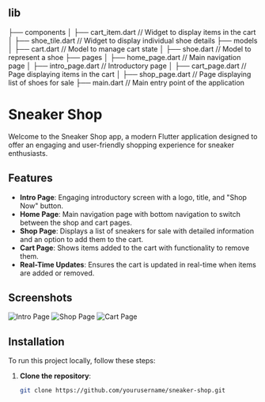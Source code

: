 ## lib
├── components
│   ├── cart_item.dart        // Widget to display items in the cart
│   ├── shoe_tile.dart        // Widget to display individual shoe details
├── models
│   ├── cart.dart             // Model to manage cart state
│   ├── shoe.dart             // Model to represent a shoe
├── pages
│   ├── home_page.dart        // Main navigation page
│   ├── intro_page.dart       // Introductory page
│   ├── cart_page.dart        // Page displaying items in the cart
│   ├── shop_page.dart        // Page displaying list of shoes for sale
├── main.dart                 // Main entry point of the application

# Sneaker Shop

Welcome to the Sneaker Shop app, a modern Flutter application designed to offer an engaging and user-friendly shopping experience for sneaker enthusiasts. 

## Features

- **Intro Page**: Engaging introductory screen with a logo, title, and "Shop Now" button.
- **Home Page**: Main navigation page with bottom navigation to switch between the shop and cart pages.
- **Shop Page**: Displays a list of sneakers for sale with detailed information and an option to add them to the cart.
- **Cart Page**: Shows items added to the cart with functionality to remove them.
- **Real-Time Updates**: Ensures the cart is updated in real-time when items are added or removed.

## Screenshots

![Intro Page](path/to/intro_page_screenshot.png)
![Shop Page](path/to/shop_page_screenshot.png)
![Cart Page](path/to/cart_page_screenshot.png)

## Installation

To run this project locally, follow these steps:

1. **Clone the repository**:
   ```sh
   git clone https://github.com/yourusername/sneaker-shop.git
